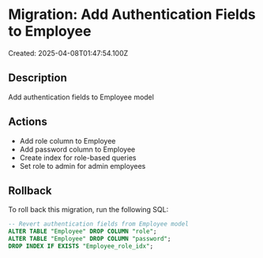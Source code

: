 # Migration: Add Authentication Fields to Employee

Created: 2025-04-08T01:47:54.100Z

## Description

Add authentication fields to Employee model

## Actions

- Add role column to Employee
- Add password column to Employee
- Create index for role-based queries
- Set role to admin for admin employees

## Rollback

To roll back this migration, run the following SQL:

```sql
-- Revert authentication fields from Employee model
ALTER TABLE "Employee" DROP COLUMN "role";
ALTER TABLE "Employee" DROP COLUMN "password";
DROP INDEX IF EXISTS "Employee_role_idx";

```